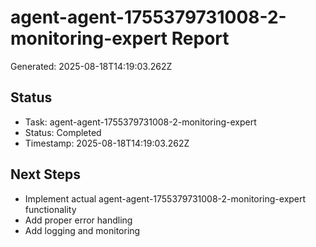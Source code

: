 # agent-agent-1755379731008-2-monitoring-expert Report

Generated: 2025-08-18T14:19:03.262Z

## Status
- Task: agent-agent-1755379731008-2-monitoring-expert
- Status: Completed
- Timestamp: 2025-08-18T14:19:03.262Z

## Next Steps
- Implement actual agent-agent-1755379731008-2-monitoring-expert functionality
- Add proper error handling
- Add logging and monitoring
